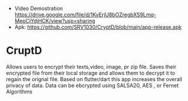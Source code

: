 * Video Demostration
https://drive.google.com/file/d/1KvErjU8bOZregbXS9Lmq-MepCjYdjHCK/view?usp=sharing
* Apk: https://github.com/SRV1030/CryptD/blob/main/app-release.apk



# CruptD
Allows users to encrypt their texts,video, image, pr zip file. Saves their encrypted file from their local storage and allows them to decrypt it to regain the orignal file.
Based on flutter/dart this app increases the overall privacy of data. Data can be ebcrypted using SALSA20, AES , or Fernet Algorithms
